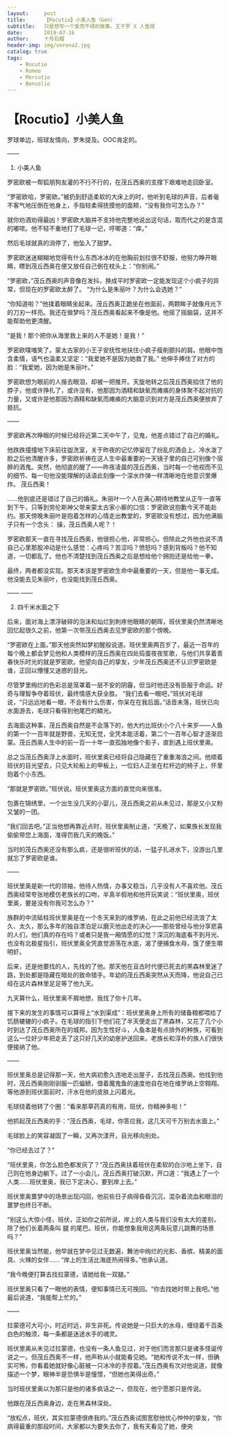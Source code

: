 ```yaml
---
layout:     post
title:      【Rocutio】小美人鱼（Gen）
subtitle:   只是想写一个爱而不得的故事。王子罗 X 人鱼球
date:       2019-07-16
author:     十月石榴
header-img: img/verona2.jpg
catalog: true
tags:
    - Rocutio
    - Romeo
    - Mercutio
    - Benvolio
---
```

# 【Rocutio】小美人鱼


罗球单边，班球友情向，罗朱提及。OOC肯定的。

——



1. 小美人鱼



罗密欧被一帮狐朋狗友灌的不行不行的，在茂丘西奥的支撑下艰难地走回卧室。

“罗密欧哈，罗密欧。”被扔到舒适柔软的大床上的时，他听到毛球的声音，后者毫不客气地压倒在他身上，手指轻柔得抚摸他的面颊，“没有我你可怎么办？”

就你劝酒劝得最凶！罗密欧大脑并不支持他完整地说出这句话，取而代之的是含混的嘟哝。他不轻不重地打了毛球一记，哼唧道：“痒。”

然后毛球就真的消停了，他坠入了甜梦。

罗密欧迷迷糊糊地觉得有什么东西冰冰的在他胸前划拉很不舒服，他努力睁开眼睛，瞟到茂丘西奥在便又放任自己倒在枕头上：“你别闹。”

“罗密欧，”茂丘西奥的声音像在发抖，换成平时罗密欧一定能发现这个小疯子的异常，但现在的罗密欧太醉了。
“为什么是朱丽叶？为什么会选她？”

“你知道啦？”他揉着眼睛坐起来。茂丘西奥正跪坐在他面前，两颗眸子就像月光下的刀刃一样亮。我还在做梦吗？茂丘西奥看起来不像是他。他摇了摇脑袋，这并不能帮助他更清醒。

“是我！那个把你从海里救上来的人不是她！是我！”

罗密欧噗嗤笑了。蒙太古家的小王子安抚性地扶住小疯子瘦削颤抖的肩。他眼中饱含柔情，语气也温柔又坚定：“我爱她不是因为她救了我。”
他伸手捧住了对方的脸：“我爱她，因为她是朱丽叶。”

罗密欧想为眼前的人揩去眼泪，却被一把推开。天旋地转之后茂丘西奥掐住了他的脖子，他或许挣扎了，或许没有，他那因为酒精和缺氧而瘫痪的身体聚不起对抗的力量，又或许是他那因为酒精和缺氧而瘫痪的大脑意识到对方是茂丘西奥便放弃了抵抗。

——

罗密欧再次睁眼的时候已经将近第二天中午了，见鬼，他差点错过了自己的婚礼。

他跌跌撞撞地下床前往盥洗室，关于昨夜的记忆停留在了纷乱的酒会上。冷水泼了脸之后他清醒许多，罗密欧祈祷在这人生中最重要的一天镜子里的自己可别像个宿醉的酒鬼。突然，他彻底的醒了——昨夜凌晨的茂丘西奥，当时每一个他视而不见的细节、每一句他没能理解的话语此刻像一个深水炸弹一样清晰地在他意识里爆炸。
茂丘西奥！

......他到底还是错过了自己的婚礼。朱丽叶一个人在满心期待地教堂从正午一直等到下午，只等到劳伦斯神父带来蒙太古家小厮的口信：罗密欧说抱歉今天不能赴约。那天傍晚朱丽叶是抱着怎样的心情走出教堂的，罗密欧没有想过，因为他满脑子只有一个念头：
操，茂丘西奥人呢？！

罗密欧那天一直在寻找茂丘西奥，他很担心他，非常担心。但除此之外他也说不清自己心里那股冲动是什么感觉：心疼吗？苦涩吗？愤怒吗？感到背叛吗？他不知道，一切都乱了。他也不清楚找到茂丘西奥之后是想给他个拥抱还是给他一拳。

最终，两者都没实现。那天本该是罗密欧生命中最重要的一天，但是他一事无成。他没能去见朱丽叶，也没能找到茂丘西奥。



——
——



2. 四千米水面之下



后来，面对海上漂浮破碎的泡沫和灿烂到刺疼他眼睛的朝晖，班伏里奥仍然清晰地回忆起很久之前，他第一次带茂丘西奥去见罗密欧的那个傍晚。

“罗密欧在上面。”那天他突然如梦初醒般说道。班伏里奥两百岁了，最近一百年的每个晚上都会梦见他和人类模样的茂丘西奥在四处捣蛋夜夜笙歌，与他们共享着青春快乐时光的就是罗密欧。他望向自己的挚友，少年茂丘西奥还不认识罗密欧是谁，正回以懵懂又迷惑的目光。

尽管梦里绚烂的色彩总是笼罩着一层不安的阴霾，但当时他还没有臣服于命运。好奇与理智争夺着班伏，最终情感大获全胜。 “我们去看一眼吧，”班伏对毛球说，“只远远地看一眼，不会有什么伤害，你呆在在我后面。”话音未落，班伏已向水面游去，毛球只看得到他尾巴的鳞光。

去海面这种事，茂丘西奥自然是不会落下的，他大约比班伏小个八十来岁——人鱼的第一个一百年就是野兽，无知无觉，全凭本能活着，第二个一百年心智才逐渐启蒙。茂丘西奥人生中的前一百一十年一直孤独地像个影子，直到遇上班伏里奥。

总之当茂丘西奥浮上水面时，班伏里奥已经将自己隐藏在了重重海浪之间。他顺着班伏的目光望去，只见大轮船上的甲板上，一位妇人正坐在栏杆边的椅子上，怀里抱着个小东西。

“那就是罗密欧。”班伏说。班伏里奥这方面的直觉向来很准。

包裹在锦绣里，一个出生没几天的小婴儿，茂丘西奥之前从未见过，那是又小又粉又皱的一团。

“我们回去吧。”正当他想再靠近点时，班伏里奥制止道，“天晚了，如果族长发现我偷偷带您上海面，准得罚我几天的晚饭。”

当时的茂丘西奥还没有那么疯，还是很听班伏的话，一猛子扎进水下，没游出几里就忘了罗密欧是谁。

——

班伏里奥是新一代的领袖，他待人热情，办事又稳当，几乎没有人不喜欢他。茂丘西奥经常夸张地模仿老族长的口吻，半真半假地和他开玩笑说：“班伏里奥，班伏里奥，要是没有你我可怎么办？”

族群的中流砥柱班伏里奥是在一个冬天来到的维罗纳，在此之前他已经流浪了太久、太久，那么多年的独自漂泊足以磨灭他出走的决心——那些曾经与他分享悲喜的人们，他们真的存在吗？或者只是我一厢情愿的幻觉？深沉的海底看不到月光、也没有北极星指引，班伏里奥全凭直觉游荡在水底，渴了便捕食水母，饿了便生嚼明虾。

后来，还是他要找的人，先找的了他。那天他在亘古时代便已死去的黑森林里迷了路，到处都是隐藏在暗处的致命猎手。年幼的茂丘西奥突然从天而降，他说自己已经在这片森林里足足等了他九天。

九天算什么，班伏里奥不屑地想，我找了你十几年。

接下来的发生的事情可以算得上“水到渠成”：班伏里奥身上所有的储备粮都喂给了饥肠辘辘的小疯子。在毛球的指引下他们花了半天便走出了黑森林，又花了几个小时到达了茂丘西奥所在的城邦。因为生性好斗，人鱼本是有点排外的种族，可看到这么一位好少年把走丢了这只好几天的幼崽护送回来。老族长和淳朴的族人们很快便接纳了他。

——

班伏里奥总是记得那一天，他大病初愈久违地走出屋子，去找茂丘西奥。他找到他时，茂丘西奥刚刚驯服一匹蝠鲼，借着魔鬼鱼的速度他自在地在维罗纳上空翱翔。等他游到班伏面前时，汗水在他的皮肤上闪着光。

毛球绕着他转了个圈：“看来那草药真的有用，班伏，你精神多啦！”

他抓起茂丘西奥的手：“茂丘西奥，毛球，你答应我，这几天可千万别去水面上。”

毛球脸上的笑容凝固了一瞬，又再次漾开，目光移向别处。

“你已经去过了？”

“班伏里奥，你怎么脸色都发灰了？”茂丘西奥扶着班伏在柔软的白沙地上坐下，自己则在他身边躺下。过了一小会儿，茂丘西奥打破沉默，开口道：“我遇上了一个人类......班伏里奥，我已下定决心，要到岸上去。”

班伏里奥噩梦中的场景出现闪回，他前些日子病得昏昏沉沉，混杂着流血和眼泪的噩梦也终日不断。

“别这么大惊小怪，班伏，正如你之前所说，岸上的人类与我们没有太大的差别，除了他们长着两条叫 腿 的尾巴。班伏，你能想象我用这两条玩意儿跳舞的场景吗？”

班伏里奥当然能，他早就在梦中见过无数遍，舞池中绚烂的光影、香槟、精美的面具、火辣的女伴......
“岸上的生活比海底热闹得多。”他承认道。

“我今晚便打算去找拉蒙德，请她给我一双腿。”

班伏里奥只看了一眼他的表情，便知事情已无可挽回。“你去找她时带上我吧。”他最后说道，“我能帮上忙的。”

——

拉蒙德可大可小，时近时远，非生非死。传说她是一只巨大的水母，缠绕着千百条白色的触须，每一条都是迷途水手的魂灵。

班伏里奥从未见过拉蒙德，也没有一条人鱼见过，对于他们而言那只是诸多怪诞传说之一。但茂丘西奥不一样，他声称从小就能看见她。“她和传说不太一样，但确实可怖，你看着她就好像心脏被一只冰冷的手捏着。”茂丘西奥有次对他说道，就像描述一个梦，眼神半是恐惧半是憧憬，“但她也美得出奇。”

当时班伏里奥以为那只是他的诸多疯话之一，但现在，他宁愿那只是传说。

他跟在茂丘西奥身边，走在黑森林深处。

“放松点，班伏，其实拉蒙德很疼我的。”茂丘西奥试图宽慰他忧心忡忡的挚友，“你病得最重的那段时间，大家都以为要失去你了，我有天看见了她，便央
